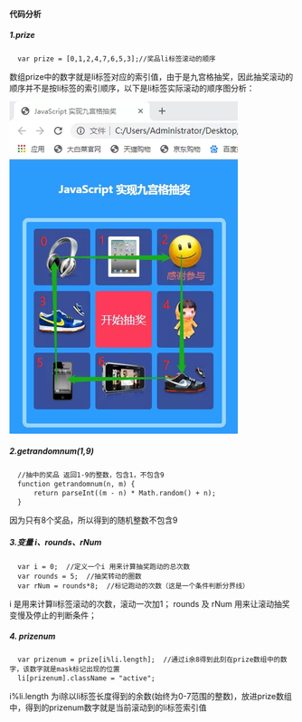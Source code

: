 #### 代码分析
##### 1.prize
```
  var prize = [0,1,2,4,7,6,5,3];//奖品li标签滚动的顺序
```
数组prize中的数字就是li标签对应的索引值，由于是九宫格抽奖，因此抽奖滚动的顺序并不是按li标签的索引顺序，以下是li标签实际滚动的顺序图分析：

![avatar](./images/640.webp)

##### 2.getrandomnum(1,9)
```
  //抽中的奖品 返回1-9的整数，包含1，不包含9
  function getrandomnum(n, m) {
      return parseInt((m - n) * Math.random() + n);
  }
```
因为只有8个奖品，所以得到的随机整数不包含9

##### 3.变量 i、rounds、rNum
```
  var i = 0;  //定义一个i 用来计算抽奖跑动的总次数
  var rounds = 5;  //抽奖转动的圈数
  var rNum = rounds*8;  //标记跑动的次数（这是一个条件判断分界线）
```
i 是用来计算li标签滚动的次数，滚动一次加1；
rounds 及 rNum 用来让滚动抽奖变慢及停止的判断条件；

##### 4. prizenum
```
  var prizenum = prize[i%li.length];  //通过i余8得到此刻在prize数组中的数字，该数字就是mask标记出现的位置
  li[prizenum].className = "active";
```
i%li.length 为i除以li标签长度得到的余数(始终为0-7范围的整数)，放进prize数组中，得到的prizenum数字就是当前滚动到的li标签索引值